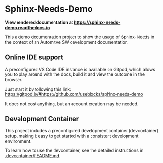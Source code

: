 # Sphinx-Needs-Demo

**View rendered documentation at
https://sphinx-needs-demo.readthedocs.io**

This a demo documentation project to show the usage of Sphinx-Needs
in the context of an Automitve SW development documentation.

## Online IDE support
A preconfigured VS Code IDE instance is available on Gitpod, which allows you
to play around with the docs, build it and view the outcome in
the browser.

Just start it by following this link:
https://gitpod.io/#https://github.com/useblocks/sphinx-needs-demo

It does not cost anything, but an account creation may be needed.

## Development Container

This project includes a preconfigured development container (devcontainer) setup, making it easy to get started with a consistent development environment.

To learn how to use the devcontainer, see the detailed instructions in [.devcontainer/README.md](.devcontainer/README.md). 
